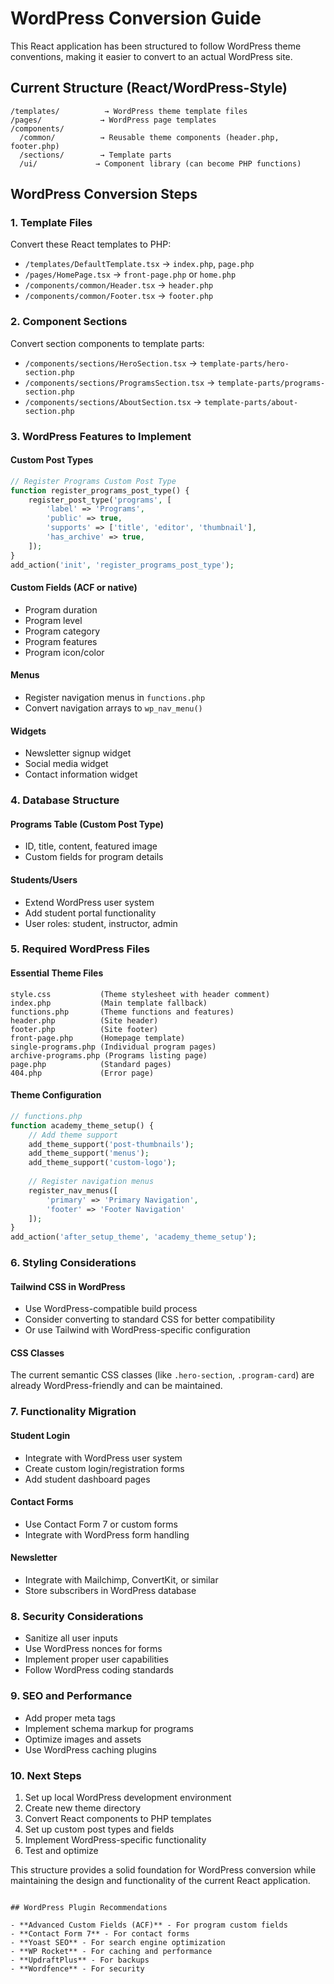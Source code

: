# WordPress Conversion Guide

This React application has been structured to follow WordPress theme conventions, making it easier to convert to an actual WordPress site.

## Current Structure (React/WordPress-Style)

```
/templates/          → WordPress theme template files
/pages/             → WordPress page templates
/components/
  /common/          → Reusable theme components (header.php, footer.php)
  /sections/        → Template parts
  /ui/             → Component library (can become PHP functions)
```

## WordPress Conversion Steps

### 1. Template Files
Convert these React templates to PHP:

- `/templates/DefaultTemplate.tsx` → `index.php`, `page.php`
- `/pages/HomePage.tsx` → `front-page.php` or `home.php`
- `/components/common/Header.tsx` → `header.php`
- `/components/common/Footer.tsx` → `footer.php`

### 2. Component Sections
Convert section components to template parts:

- `/components/sections/HeroSection.tsx` → `template-parts/hero-section.php`
- `/components/sections/ProgramsSection.tsx` → `template-parts/programs-section.php`
- `/components/sections/AboutSection.tsx` → `template-parts/about-section.php`

### 3. WordPress Features to Implement

#### Custom Post Types
```php
// Register Programs Custom Post Type
function register_programs_post_type() {
    register_post_type('programs', [
        'label' => 'Programs',
        'public' => true,
        'supports' => ['title', 'editor', 'thumbnail'],
        'has_archive' => true,
    ]);
}
add_action('init', 'register_programs_post_type');
```

#### Custom Fields (ACF or native)
- Program duration
- Program level
- Program category
- Program features
- Program icon/color

#### Menus
- Register navigation menus in `functions.php`
- Convert navigation arrays to `wp_nav_menu()`

#### Widgets
- Newsletter signup widget
- Social media widget
- Contact information widget

### 4. Database Structure

#### Programs Table (Custom Post Type)
- ID, title, content, featured image
- Custom fields for program details

#### Students/Users
- Extend WordPress user system
- Add student portal functionality
- User roles: student, instructor, admin

### 5. Required WordPress Files

#### Essential Theme Files
```
style.css           (Theme stylesheet with header comment)
index.php           (Main template fallback)
functions.php       (Theme functions and features)
header.php          (Site header)
footer.php          (Site footer)
front-page.php      (Homepage template)
single-programs.php (Individual program pages)
archive-programs.php (Programs listing page)
page.php            (Standard pages)
404.php             (Error page)
```

#### Theme Configuration
```php
// functions.php
function academy_theme_setup() {
    // Add theme support
    add_theme_support('post-thumbnails');
    add_theme_support('menus');
    add_theme_support('custom-logo');
    
    // Register navigation menus
    register_nav_menus([
        'primary' => 'Primary Navigation',
        'footer' => 'Footer Navigation'
    ]);
}
add_action('after_setup_theme', 'academy_theme_setup');
```

### 6. Styling Considerations

#### Tailwind CSS in WordPress
- Use WordPress-compatible build process
- Consider converting to standard CSS for better compatibility
- Or use Tailwind with WordPress-specific configuration

#### CSS Classes
The current semantic CSS classes (like `.hero-section`, `.program-card`) are already WordPress-friendly and can be maintained.

### 7. Functionality Migration

#### Student Login
- Integrate with WordPress user system
- Create custom login/registration forms
- Add student dashboard pages

#### Contact Forms
- Use Contact Form 7 or custom forms
- Integrate with WordPress form handling

#### Newsletter
- Integrate with Mailchimp, ConvertKit, or similar
- Store subscribers in WordPress database

### 8. Security Considerations

- Sanitize all user inputs
- Use WordPress nonces for forms
- Implement proper user capabilities
- Follow WordPress coding standards

### 9. SEO and Performance

- Add proper meta tags
- Implement schema markup for programs
- Optimize images and assets
- Use WordPress caching plugins

### 10. Next Steps

1. Set up local WordPress development environment
2. Create new theme directory
3. Convert React components to PHP templates
4. Set up custom post types and fields
5. Implement WordPress-specific functionality
6. Test and optimize

This structure provides a solid foundation for WordPress conversion while maintaining the design and functionality of the current React application.
```

## WordPress Plugin Recommendations

- **Advanced Custom Fields (ACF)** - For program custom fields
- **Contact Form 7** - For contact forms
- **Yoast SEO** - For search engine optimization
- **WP Rocket** - For caching and performance
- **UpdraftPlus** - For backups
- **Wordfence** - For security